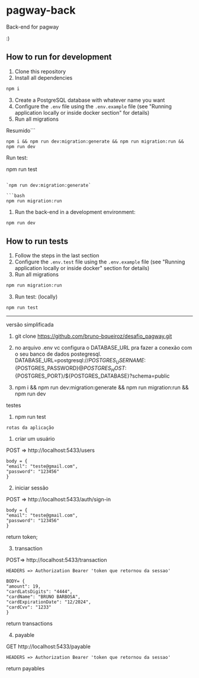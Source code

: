 # pagway-back

Back-end for pagway

:)


## How to run for development

1. Clone this repository
2. Install all dependencies

```bash
npm i
```

3. Create a PostgreSQL database with whatever name you want
4. Configure the `.env` file using the `.env.example` file (see "Running application locally or inside docker section" for details)
5. Run all migrations

Resumido```

`npm i && npm run dev:migration:generate && npm run migration:run && npm run dev ` 

Run test:

   npm run test

```

`npm run dev:migration:generate` 

```bash
npm run migration:run
```

1. Run the back-end in a development environment:

```bash
npm run dev
```

## How to run tests

1. Follow the steps in the last section
1. Configure the `.env.test` file using the `.env.example` file (see "Running application locally or inside docker" section for details)
1. Run all migrations

```bash
npm run migration:run
```

3. Run test:
   (locally)

```bash
npm run test
```

-----------------------------------------------------------------------------------

versão simplificada

1. git clone https://github.com/bruno-bqueiroz/desafio_pagway.git

2. no arquivo .env vc configura o DATABASE_URL pra fazer a conexão com o seu banco de dados postegresql.
DATABASE_URL=postgresql://${POSTGRES_USERNAME}:${POSTGRES_PASSWORD}@${POSTGRES_HOST}:${POSTGRES_PORT}/${POSTGRES_DATABASE}?schema=public
 
3. npm i && npm run dev:migration:generate && npm run migration:run && npm run dev

testes

1. npm run test


`rotas da aplicação`

1. criar um usuário

POST => http://localhost:5433/users

	body = {
  	"email": "teste@gmail.com",
  	"password": "123456"
	}

2. iniciar sessão

POST => http://localhost:5433/auth/sign-in

	body = {
  	"email": "teste@gmail.com",
  	"password": "123456"
	}
return token;

3. transaction 

POST=> http://localhost:5433/transaction
	
	HEADERS => Authorization Bearer 'token que retornou da sessao'
	
	BODY= {
  	"amount": 19,
  	"cardLatsDigits": "4444",
  	"cardName": "BRUNO BARBOSA",
  	"cardExpirationDate": "12/2024",
  	"cardCvv": "1233"
	}

return transactions

4. payable

GET  http://localhost:5433/payable
	
	HEADERS => Authorization Bearer 'token que retornou da sessao'
	
return payables
